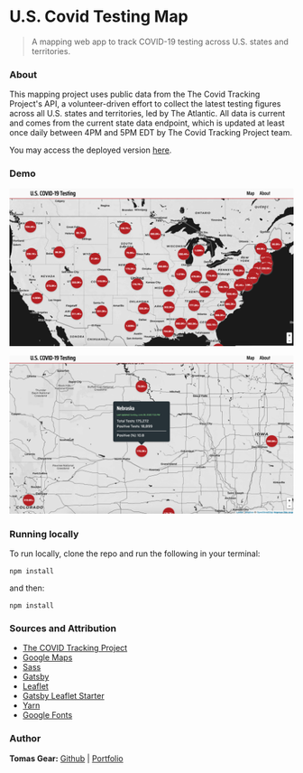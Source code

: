 # U.S. Covid Testing Map

> A mapping web app to track COVID-19 testing across U.S. states and territories. 

### About 
This mapping project uses public data from the The Covid Tracking Project's API, a volunteer-driven effort to collect the latest testing figures across all U.S. states and territories, led by The Atlantic. All data is current and comes from the current state data endpoint, which is updated at least once daily between 4PM and 5PM EDT by The Covid Tracking Project team.

You may access the deployed version [here](https://usa-covid-testing.netlify.app/). 

### Demo

![U.S. Covid Testing Map Screenshot 1](./assets/images/screenshot1.png)

![U.S. Covid Testing Map Nebraska Zoom in](./assets/images/screenshot2.png)

### Running locally 
To run locally, clone the repo and run the following in your terminal: 
```
npm install 
```
and then: 
```
npm install 
```

### Sources and Attribution 

* [The COVID Tracking Project](https://yarnpkg.com/en/)
* [Google Maps](https://developers.google.com/maps/documentation)
* [Sass](https://sass-lang.com)
* [Gatsby](https://www.gatsbyjs.org/)
* [Leaflet](https://leafletjs.com/)
* [Gatsby Leaflet Starter](https://github.com/colbyfayock/gatsby-starter-leaflet)
* [Yarn](https://yarnpkg.com/en/)
* [Google Fonts](https://fonts.google.com/)

### Author
**Tomas Gear:** [Github](https://github.com/nexio-t) | [Portfolio](http://www.tomas-gear.com)

